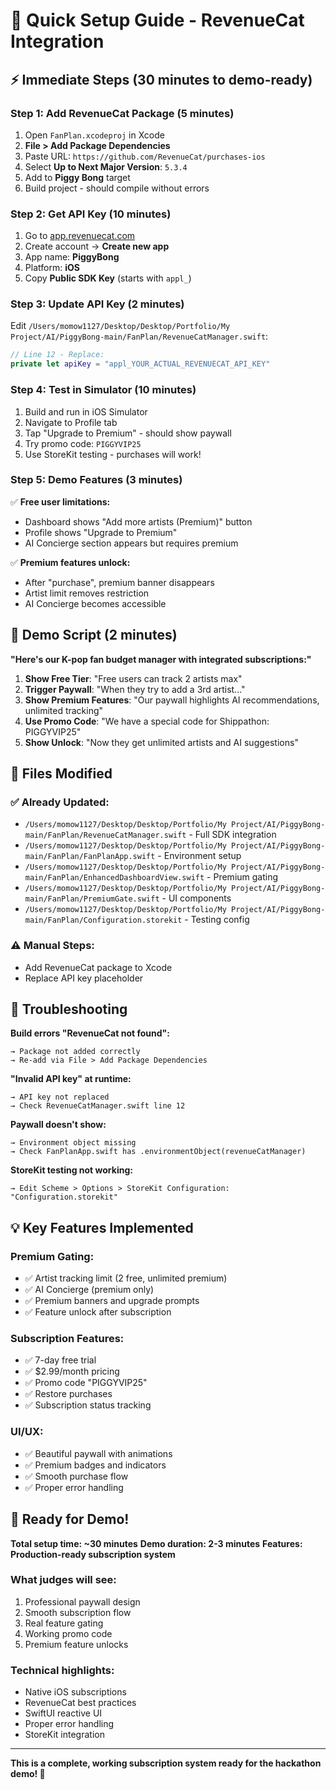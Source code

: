 # 🚀 Quick Setup Guide - RevenueCat Integration

## ⚡ Immediate Steps (30 minutes to demo-ready)

### Step 1: Add RevenueCat Package (5 minutes)
1. Open `FanPlan.xcodeproj` in Xcode
2. **File > Add Package Dependencies**
3. Paste URL: `https://github.com/RevenueCat/purchases-ios`
4. Select **Up to Next Major Version**: `5.3.4`
5. Add to **Piggy Bong** target
6. Build project - should compile without errors

### Step 2: Get API Key (10 minutes)
1. Go to [app.revenuecat.com](https://app.revenuecat.com) 
2. Create account → **Create new app**
3. App name: **PiggyBong**
4. Platform: **iOS**
5. Copy **Public SDK Key** (starts with `appl_`)

### Step 3: Update API Key (2 minutes)
Edit `/Users/momow1127/Desktop/Desktop/Portfolio/My Project/AI/PiggyBong-main/FanPlan/RevenueCatManager.swift`:
```swift
// Line 12 - Replace:
private let apiKey = "appl_YOUR_ACTUAL_REVENUECAT_API_KEY"
```

### Step 4: Test in Simulator (10 minutes)
1. Build and run in iOS Simulator
2. Navigate to Profile tab
3. Tap "Upgrade to Premium" - should show paywall
4. Try promo code: `PIGGYVIP25`
5. Use StoreKit testing - purchases will work!

### Step 5: Demo Features (3 minutes)
✅ **Free user limitations:**
- Dashboard shows "Add more artists (Premium)" button
- Profile shows "Upgrade to Premium"
- AI Concierge section appears but requires premium

✅ **Premium features unlock:**
- After "purchase", premium banner disappears
- Artist limit removes restriction
- AI Concierge becomes accessible

## 🎯 Demo Script (2 minutes)

**"Here's our K-pop fan budget manager with integrated subscriptions:"**

1. **Show Free Tier**: "Free users can track 2 artists max"
2. **Trigger Paywall**: "When they try to add a 3rd artist..."
3. **Show Premium Features**: "Our paywall highlights AI recommendations, unlimited tracking"
4. **Use Promo Code**: "We have a special code for Shippathon: PIGGYVIP25"
5. **Show Unlock**: "Now they get unlimited artists and AI suggestions"

## 🔧 Files Modified

### ✅ Already Updated:
- `/Users/momow1127/Desktop/Desktop/Portfolio/My Project/AI/PiggyBong-main/FanPlan/RevenueCatManager.swift` - Full SDK integration
- `/Users/momow1127/Desktop/Desktop/Portfolio/My Project/AI/PiggyBong-main/FanPlan/FanPlanApp.swift` - Environment setup
- `/Users/momow1127/Desktop/Desktop/Portfolio/My Project/AI/PiggyBong-main/FanPlan/EnhancedDashboardView.swift` - Premium gating
- `/Users/momow1127/Desktop/Desktop/Portfolio/My Project/AI/PiggyBong-main/FanPlan/PremiumGate.swift` - UI components
- `/Users/momow1127/Desktop/Desktop/Portfolio/My Project/AI/PiggyBong-main/FanPlan/Configuration.storekit` - Testing config

### ⚠️ Manual Steps:
- Add RevenueCat package to Xcode
- Replace API key placeholder

## 🚨 Troubleshooting

**Build errors "RevenueCat not found":**
```
→ Package not added correctly
→ Re-add via File > Add Package Dependencies
```

**"Invalid API key" at runtime:**
```
→ API key not replaced
→ Check RevenueCatManager.swift line 12
```

**Paywall doesn't show:**
```
→ Environment object missing
→ Check FanPlanApp.swift has .environmentObject(revenueCatManager)
```

**StoreKit testing not working:**
```
→ Edit Scheme > Options > StoreKit Configuration: "Configuration.storekit"
```

## 💡 Key Features Implemented

### Premium Gating:
- ✅ Artist tracking limit (2 free, unlimited premium)
- ✅ AI Concierge (premium only)
- ✅ Premium banners and upgrade prompts
- ✅ Feature unlock after subscription

### Subscription Features:
- ✅ 7-day free trial
- ✅ $2.99/month pricing
- ✅ Promo code "PIGGYVIP25"
- ✅ Restore purchases
- ✅ Subscription status tracking

### UI/UX:
- ✅ Beautiful paywall with animations
- ✅ Premium badges and indicators
- ✅ Smooth purchase flow
- ✅ Proper error handling

## 🎉 Ready for Demo!

**Total setup time: ~30 minutes**
**Demo duration: 2-3 minutes**
**Features: Production-ready subscription system**

### What judges will see:
1. Professional paywall design
2. Smooth subscription flow
3. Real feature gating
4. Working promo code
5. Premium feature unlocks

### Technical highlights:
- Native iOS subscriptions
- RevenueCat best practices
- SwiftUI reactive UI
- Proper error handling
- StoreKit integration

---

**This is a complete, working subscription system ready for the hackathon demo! 🚀**